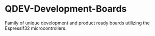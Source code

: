 # QDEV-Development-Boards
Family of unique development and product ready boards utilizing the Espressif32 microcontrollers.
